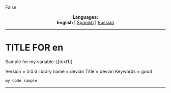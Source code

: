 False
<p align="center"><b>Languages:</b><br /><b>English</b> | <a href="https://github.com/markolofsen/devian/blob/master/README_es.md">Spanish</a> | <a href="https://github.com/markolofsen/devian/blob/master/README_ru.md">Russian</a></p>

---

# TITLE FOR en
Sample for my variable: [[text1]]

Version = 0.0.6
library name = devian
Title = devian
Keywords = good

```
my code sample
```


---

